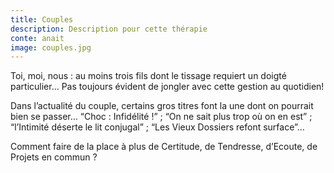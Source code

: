 ```yaml
---
title: Couples
description: Description pour cette thérapie
conte: anait
image: couples.jpg
---
```

Toi, moi, nous : au moins trois fils dont le tissage requiert un doigté particulier... Pas toujours évident de jongler avec cette gestion au quotidien!

Dans l’actualité du couple, certains gros titres font la une dont on pourrait bien se passer… “Choc : Infidélité !” ; “On ne sait plus trop où on en est” ; “l’Intimité déserte le lit conjugal” ; “Les Vieux Dossiers refont surface”...

Comment faire de la place à plus de Certitude, de Tendresse, d’Ecoute, de Projets en commun ?
